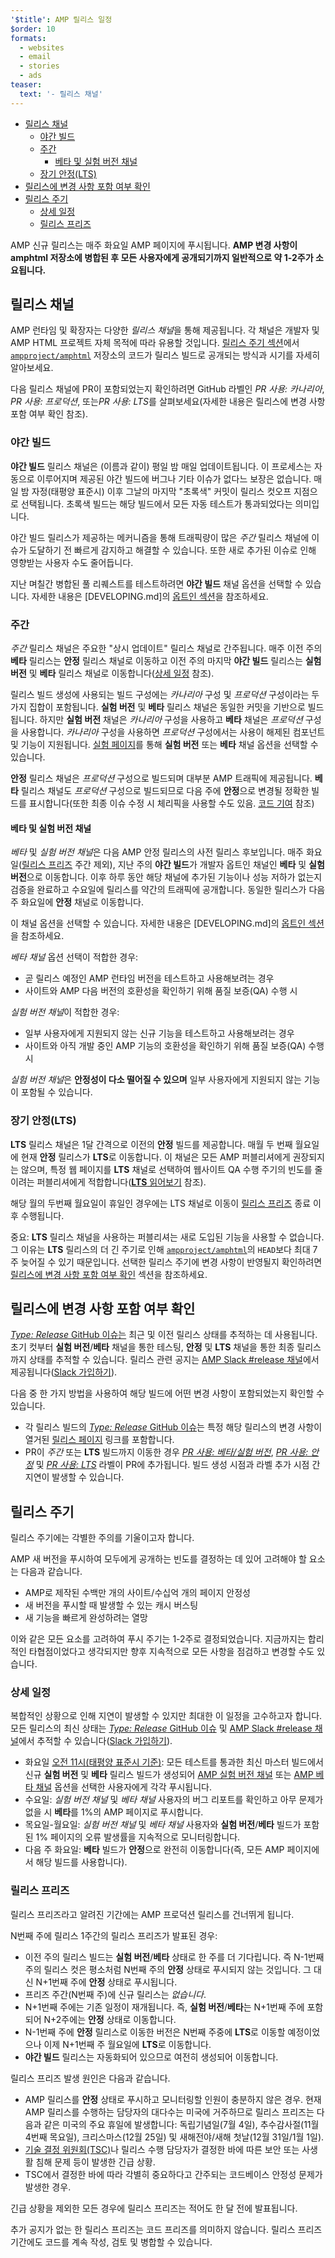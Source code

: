 ```yaml
---
'$title': AMP 릴리스 일정
$order: 10
formats:
  - websites
  - email
  - stories
  - ads
teaser:
  text: '- 릴리스 채널'
---
```


<!--
This file is imported from https://github.com/ampproject/amphtml/blob/master/contributing/release-schedule.md.
Please do not change this file.
If you have found a bug or an issue please
have a look and request a pull request there.
-->

- [릴리스 채널 ](#release-channels)
  - [야간 빌드](#nightly)
  - [주간 ](#weekly)
    - [베타 및 실험 버전 채널 ](#experimental-and-beta-channels)
  - [장기 안정(LTS) ](#long-term-stable-lts)
- [릴리스에 변경 사항 포함 여부 확인 ](#determining-if-your-change-is-in-a-release)
- [릴리스 주기](#release-cadence)
  - [상세 일정 ](#detailed-schedule)
  - [릴리스 프리즈](#release-freezes)

AMP 신규 릴리스는 매주 화요일 AMP 페이지에 푸시됩니다. **AMP 변경 사항이 amphtml 저장소에 병합된 후 모든 사용자에게 공개되기까지 일반적으로 약 1-2주가 소요됩니다.**

## 릴리스 채널 <a name="release-channels"></a>

AMP 런타임 및 확장자는 다양한 *릴리스 채널*을 통해 제공됩니다. 각 채널은 개발자 및 AMP HTML 프로젝트 자체 목적에 따라 유용할 것입니다. [릴리스 주기 섹션](#release-cadence)에서 [`ampproject/amphtml`](https://github.com/ampproject/amphtml) 저장소의 코드가 릴리스 빌드로 공개되는 방식과 시기를 자세히 알아보세요.

다음 릴리스 채널에 PR이 포함되었는지 확인하려면 GitHub 라벨인 <em>PR 사용: 카나리아</em>, <em>PR 사용: 프로덕션</em>, 또는<em>PR 사용: LTS</em>를 살펴보세요(자세한 내용은 <a>릴리스에 변경 사항 포함 여부 확인</a> 참조).

### 야간 빌드 <a name="nightly"></a>

**야간 빌드** 릴리스 채널은 (이름과 같이) 평일 밤 매일 업데이트됩니다. 이 프로세스는 자동으로 이루어지며 제공된 야간 빌드에 버그나 기타 이슈가 없다느 보장은 없습니다. 매일 밤 자정(태평양 표준시) 이후 그날의 마지막 "초록색" 커밋이 릴리스 컷오프 지점으로 선택됩니다. 초록색 빌드는 해당 빌드에서 모든 자동 테스트가 통과되었다는 의미입니다.

야간 빌드 릴리스가 제공하는 메커니즘을 통해 트래픽량이 많은 _주간_ 릴리스 채널에 이슈가 도달하기 전 빠르게 감지하고 해결할 수 있습니다. 또한 새로 추가된 이슈로 인해 영향받는 사용자 수도 줄어듭니다.

지난 며칠간 병합된 풀 리퀘스트를 테스트하려면 **야간 빌드** 채널 옵션을 선택할 수 있습니다. 자세한 내용은 [DEVELOPING.md]의 [옵트인 섹션](https://github.com/ampproject/amphtml/blob/master/contributing/DEVELOPING.md#opting-in-to-pre-release-channels)을 참조하세요.

### 주간 <a name="weekly"></a>

_주간_ 릴리스 채널은 주요한 "상시 업데이트" 릴리스 채널로 간주됩니다. 매주 이전 주의 **베타** 릴리스는 **안정** 릴리스 채널로 이동하고 이전 주의 마지막 **야간 빌드** 릴리스는 **실험 버전** 및 **베타** 릴리스 채널로 이동합니다([상세 일정](#detailed-schedule) 참조).

릴리스 빌드 생성에 사용되는 빌드 구성에는 _카나리아_ 구성 및 _프로덕션_ 구성이라는 두 가지 집합이 포함됩니다. **실험 버전** 및 **베타** 릴리스 채널은 동일한 커밋을 기반으로 빌드됩니다. 하지만 **실험 버전** 채널은 _카나리아_ 구성을 사용하고 **베타** 채널은 _프로덕션_ 구성을 사용합니다. _카나리아_ 구성을 사용하면 _프로덕션_ 구성에서는 사용이 해제된 컴포넌트 및 기능이 지원됩니다. [실험 페이지](https://cdn.ampproject.org/experiments.html)를 통해 **실험 버전** 또는 **베타** 채널 옵션을 선택할 수 있습니다.

**안정** 릴리스 채널은 _프로덕션_ 구성으로 빌드되며 대부분 AMP 트래픽에 제공됩니다. **베타** 릴리스 채널도 _프로덕션_ 구성으로 빌드되므로 다음 주에 **안정**으로 변경될 정확한 빌드를 표시합니다(또한 최종 이슈 수정 시 체리픽을 사용할 수도 있음. [코드 기여](https://github.com/ampproject/amphtml/blob/master/contributing/contributing-code.md#Cherry-picks) 참조)

#### 베타 및 실험 버전 채널 <a name="beta-and-experimental-channels"></a>

_베타_ 및 *실험 버전 채널*은 다음 AMP 안정 릴리스의 사전 릴리스 후보입니다. 매주 화요일([릴리스 프리즈](#release-freezes) 주간 제외), 지난 주의 **야간 빌드**가 개발자 옵트인 채널인 **베타** 및 **실험 버전**으로 이동합니다. 이후 하루 동안 해당 채널에 추가된 기능이나 성능 저하가 없는지 검증을 완료하고 수요일에 릴리스를 약간의 트래픽에 공개합니다. 동일한 릴리스가 다음 주 화요일에 **안정** 채널로 이동합니다.

이 채널 옵션을 선택할 수 있습니다. 자세한 내용은 [DEVELOPING.md]의 [옵트인 섹션](https://github.com/ampproject/amphtml/blob/master/contributing/DEVELOPING.md#opting-in-to-pre-release-channels)을 참조하세요.

_베타 채널_ 옵션 선택이 적합한 경우:

- 곧 릴리스 예정인 AMP 런타임 버전을 테스트하고 사용해보려는 경우
- 사이트와 AMP 다음 버전의 호환성을 확인하기 위해 품질 보증(QA) 수행 시

*실험 버전 채널*이 적합한 경우:

- 일부 사용자에게 지원되지 않는 신규 기능을 테스트하고 사용해보려는 경우
- 사이트와 아직 개발 중인 AMP 기능의 호환성을 확인하기 위해 품질 보증(QA) 수행 시

*실험 버전 채널*은 **안정성이 다소 떨어질 수 있으며** 일부 사용자에게 지원되지 않는 기능이 포함될 수 있습니다.

### 장기 안정(LTS) <a name="long-term-stable-lts"></a>

**LTS** 릴리스 채널은 1달 간격으로 이전의 **안정** 빌드를 제공합니다. 매월 두 번째 월요일에 현재 **안정** 릴리스가 **LTS**로 이동합니다. 이 채널은 모든 AMP 퍼블리셔에게 권장되지는 않으며, 특정 웹 페이지를 **LTS** 채널로 선택하여 웹사이트 QA 수행 주기의 빈도를 줄이려는 퍼블리셔에게 적합합니다(<a href="https://github.com/ampproject/amphtml/blob/master/contributing/lts-release.md" data-md-type="link">**LTS** 읽어보기</a> 참조).

해당 월의 두번째 월요일이 휴일인 경우에는 LTS 채널로 이동이 [릴리스 프리즈](#release-freezes) 종료 이후 수행됩니다.

중요: **LTS** 릴리스 채널을 사용하는 퍼블리셔는 새로 도입된 기능을 사용할 수 없습니다. 그 이유는 **LTS** 릴리스의 더 긴 주기로 인해 [`ampproject/amphtml`](https://github.com/ampproject/amphtml)의 `HEAD`보다 최대 7주 늦어질 수 있기 때문입니다. 선택한 릴리스 주기에 변경 사항이 반영될지 확인하려면 [릴리스에 변경 사항 포함 여부 확인](#determining-if-your-change-is-in-a-release) 섹션을 참조하세요.

## 릴리스에 변경 사항 포함 여부 확인 <a name="determining-if-your-change-is-in-a-release"></a>

[_Type: Release_ GitHub 이슈는](https://github.com/ampproject/amphtml/labels/Type%3A%20Release) 최근 및 이전 릴리스 상태를 추적하는 데 사용됩니다. 초기 컷부터 **실험 버전**/**베타** 채널을 통한 테스팅, **안정** 및 **LTS** 채널을 통한 최종 릴리스까지 상태를 추적할 수 있습니다. 릴리스 관련 공지는 [AMP Slack #release 채널](https://amphtml.slack.com/messages/C4NVAR0H3/)에서 제공됩니다([Slack 가입하기](https://bit.ly/amp-slack-signup)).

다음 중 한 가지 방법을 사용하여 해당 빌드에 어떤 변경 사항이 포함되었는지 확인할 수 있습니다.

- 각 릴리스 빌드의 [_Type: Release_ GitHub 이슈](https://github.com/ampproject/amphtml/labels/Type%3A%20Release)는 특정 해당 릴리스의 변경 사항이 열거된 [릴리스 페이지](https://github.com/ampproject/amphtml/releases) 링크를 포함합니다.
- PR이 _주간_ 또는 **LTS** 빌드까지 이동한 경우 [_PR 사용: 베타/실험 버전_](https://github.com/ampproject/amphtml/issues?q=label%3A%22PR+use%3A+In+Beta+%2F+Experimental%22), [_PR 사용: 안정_](https://github.com/ampproject/amphtml/issues?utf8=%E2%9C%93&q=label%3A%22PR%20use%3A%20In%20Production%22) 및 [_PR 사용: LTS_](https://github.com/ampproject/amphtml/issues?utf8=%E2%9C%93&q=label%3A%22PR%20use%3A%20In%20LTS%22) 라벨이 PR에 추가됩니다. 빌드 생성 시점과 라벨 추가 시점 간 지연이 발생할 수 있습니다.

## 릴리스 주기<a name="release-cadence"></a>

릴리스 주기에는 각별한 주의를 기울이고자 합니다.

AMP 새 버전을 푸시하여 모두에게 공개하는 빈도를 결정하는 데 있어 고려해야 할 요소는 다음과 같습니다.

- AMP로 제작된 수백만 개의 사이트/수십억 개의 페이지 안정성
- 새 버전을 푸시할 때 발생할 수 있는 캐시 버스팅
- 새 기능을 빠르게 완성하려는 열망

이와 같은 모든 요소를 고려하여 푸시 주기는 1-2주로 결정되었습니다. 지금까지는 합리적인 타협점이었다고 생각되지만 향후 지속적으로 모든 사항을 점검하고 변경할 수도 있습니다.

### 상세 일정 <a name="detailed-schedule"></a>

복합적인 상황으로 인해 지연이 발생할 수 있지만 최대한 이 일정을 고수하고자 합니다. 모든 릴리스의 최신 상태는 [_Type: Release_ GitHub 이슈](https://github.com/ampproject/amphtml/labels/Type%3A%20Release) 및 [AMP Slack #release 채널](https://amphtml.slack.com/messages/C4NVAR0H3/)에서 추적할 수 있습니다([Slack 가입하기](https://bit.ly/amp-slack-signup)).

- 화요일 [오전 11시(태평양 표준시 기준)](https://www.google.com/search?q=11am+pacific+in+current+time+zone): <a>모든 테스트를 통과한 최신 마스터 빌드</a>에서 신규 **실험 버전** 및 <strong>베타</strong> 릴리스 빌드가 생성되어 [AMP 실험 버전 채널](#amp-experimental-and-beta-channels) 또는 [AMP 베타 채널](#amp-experimental-and-beta-channels) 옵션을 선택한 사용자에게 각각 푸시됩니다.
- 수요일: _실험 버전 채널_ 및 _베타 채널_ 사용자의 버그 리포트를 확인하고 아무 문제가 없을 시 **베타**를 1%의 AMP 페이지로 푸시합니다.
- 목요일-월요일: _실험 버전 채널_ 및 _베타 채널_ 사용자와 **실험 버전**/**베타** 빌드가 포함된 1% 페이지의 오류 발생률을 지속적으로 모니터링합니다.
- 다음 주 화요일: **베타** 빌드가 **안정**으로 완전히 이동합니다(즉, 모든 AMP 페이지에서 해당 빌드를 사용합니다).

### 릴리스 프리즈<a name="release-freezes"></a>

릴리스 프리즈라고 알려진 기간에는 AMP 프로덕션 릴리스를 건너뛰게 됩니다.

N번째 주에 릴리스 1주간의 릴리스 프리즈가 발표된 경우:

- 이전 주의 릴리스 빌드는 **실험 버전**/**베타** 상태로 한 주를 더 기다립니다. 즉 N-1번째 주의 릴리스 컷은 평소처럼 N번째 주의 **안정** 상태로 푸시되지 않는 것입니다. 그 대신 N+1번째 주에 **안정** 상태로 푸시됩니다.
- 프리즈 주간(N번째 주)에 신규 릴리스는 _없습니다_.
- N+1번째 주에는 기존 일정이 재개됩니다. 즉, **실험 버전**/**베타**는 N+1번째 주에 포함되어 N+2주에는 **안정** 상태로 이동합니다.
- N-1번째 주에 **안정** 릴리스로 이동한 버전은 N번째 주중에 **LTS**로 이동할 예정이었으나 이제 N+1번째 주 월요일에 **LTS**로 이동합니다.
- **야간 빌드** 릴리스는 자동화되어 있으므로 여전히 생성되어 이동합니다.

릴리스 프리즈 발생 원인은 다음과 같습니다.

- AMP 릴리스를 **안정** 상태로 푸시하고 모니터링할 인원이 충분하지 않은 경우. 현재 AMP 릴리스를 수행하는 담당자의 대다수는 미국에 거주하므로 릴리스 프리즈는 다음과 같은 미국의 주요 휴일에 발생합니다: 독립기념일(7월 4일), 추수감사절(11월 4번째 목요일), 크리스마스(12월 25일) 및 새해전야/새해 첫날(12월 31일/1월 1일).
- [기술 결정 위원회(TSC)](https://github.com/ampproject/meta-tsc)나 릴리스 수행 담당자가 결정한 바에 따른 보안 또는 사생활 침해 문제 등이 발생한 긴급 상황.
- TSC에서 결정한 바에 따라 각별히 중요하다고 간주되는 코드베이스 안정성 문제가 발생한 경우.

긴급 상황을 제외한 모든 경우에 릴리스 프리즈는 적어도 한 달 전에 발표됩니다.

추가 공지가 없는 한 릴리스 프리즈는 코드 프리즈를 의미하지 않습니다. 릴리스 프리즈 기간에도 코드를 계속 작성, 검토 및 병합할 수 있습니다.
